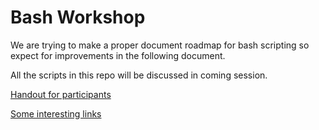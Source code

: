 Bash Workshop
=============

We are trying to make a proper document roadmap for bash scripting so expect for improvements 
in the following document.

All the scripts in this repo will be discussed in coming session.

 
[Handout for participants](https://github.com/fosscell/bashworkshop/blob/master/Bashworkshop.md)

[Some interesting links](https://github.com/fosscell/bashworkshop/blob/master/links.md)
